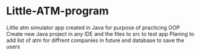 # Little-ATM-program
Little atm simulator app created in Java for purpose of practicing OOP
Create new Java project in any IDE and the files to src to test app
Planing to add list of atm for diffrent companies in future and database to save the users
